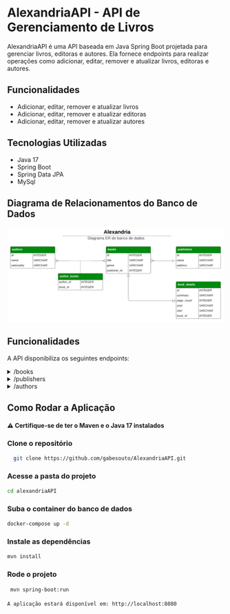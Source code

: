 # AlexandriaAPI - API de Gerenciamento de Livros

AlexandriaAPI é uma API baseada em Java Spring Boot projetada para gerenciar livros, editoras e autores. Ela fornece endpoints para realizar operações como adicionar, editar, remover e atualizar livros, editoras e autores.

## Funcionalidades

- Adicionar, editar, remover e atualizar livros
- Adicionar, editar, remover e atualizar editoras
- Adicionar, editar, remover e atualizar autores

## Tecnologias Utilizadas

- Java 17
- Spring Boot
- Spring Data JPA
- MySql

## Diagrama de Relacionamentos do Banco de Dados

 ![](https://github.com/gabesouto/AlexandriaAPI/blob/master/public/91dba0df-5cbd-4b91-89cd-222ba1f213f3-Banco%20de%20dados%20Alexandria.webp)

## Funcionalidades

A API disponibiliza os seguintes endpoints:
<details>
  <summary>/books</summary>
  <br/>

- `GET /books`: Recupera todos os livros
- `GET /books/{id}`: Recupera um livro específico pelo ID
- `GET /books/{bookId}/details/{detailId}`: Recupera os detalhes de um livro
- `POST /books`: Adiciona um novo livro
- `POST /books/{bookId}/details`: Adiciona detalhes a um livro
- `PUT /books/{id}`: Atualiza um livro existente
- `PUT /books/{bookId}/details/{detailId}`: Atualiza os detalhes de um livro
- `PUT /books/{bookId}/publisher/{publisherId}`: Vincula uma editora a um livro pelo ID do livro e ID da editora
- `PUT /books/{bookId}/author/{authorId}`: Vincula um autor a um livro pelo ID do livro e ID do autor
- `DELETE /books/{id}`: Exclui um livro pelo ID
- `DELETE /books/{bookId}/details/{detailId}`: Exclui um detalhe de um livro
- `DELETE /books/{bookId}/publisher`: Remove a editora vinculada a um livro pelo ID do livro
- `DELETE /books/{bookId}/author/{authorId}`: Remove um autor vinculado a um livro pelo ID do livro e ID do autor
 </details>

 <details>
   <summary>/publishers</summary>
   <br/>

- `GET /publishers`: Recupera todas as editoras
- `GET /publishers/{id}`: Recupera uma editora específica pelo ID
- `POST /publishers`: Adiciona uma nova editora
- `PUT /publishers/{id}`: Atualiza uma editora existente
- `DELETE /publishers/{id}`: Exclui uma editora pelo ID
  </details>

<details>
  <summary>/authors</summary>
  <br/>

- `GET /authors`: Recupera todos os autores
- `GET /authors/{id}`: Recupera um autor específico pelo ID
- `POST /authors`: Adiciona um novo autor
- `PUT /authors/{id}`: Atualiza um autor existente
- `DELETE /authors/{id}`: Exclui um autor pelo ID
  </details>

## Como Rodar a Aplicação
#### ⚠️ Certifique-se de ter o Maven e o Java 17 instalados

### Clone o repositório
```sh
  git clone https://github.com/gabesouto/AlexandriaAPI.git
```
### Acesse a pasta do projeto
```sh
cd alexandriaAPI
```
### Suba o container do banco de dados
```sh
docker-compose up -d
```
### Instale as dependências 
```sh
mvn install
```
### Rode o projeto
```sh
 mvn spring-boot:run

A aplicação estará disponível em: http://localhost:8080
```
